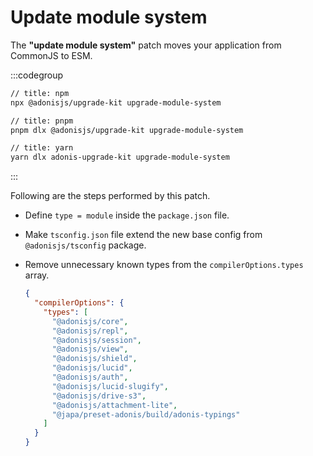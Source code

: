 # Update module system

The **"update module system"** patch moves your application from CommonJS to ESM.

:::codegroup

```sh
// title: npm
npx @adonisjs/upgrade-kit upgrade-module-system
```

```sh
// title: pnpm
pnpm dlx @adonisjs/upgrade-kit upgrade-module-system
```

```sh
// title: yarn
yarn dlx adonis-upgrade-kit upgrade-module-system
```

:::

Following are the steps performed by this patch.

- Define `type = module` inside the `package.json` file.
- Make `tsconfig.json` file extend the new base config from `@adonisjs/tsconfig` package.
- Remove unnecessary known types from the `compilerOptions.types` array.

  ```json
  {
    "compilerOptions": {
      "types": [
        "@adonisjs/core",
        "@adonisjs/repl",
        "@adonisjs/session",
        "@adonisjs/view",
        "@adonisjs/shield",
        "@adonisjs/lucid",
        "@adonisjs/auth",
        "@adonisjs/lucid-slugify",
        "@adonisjs/drive-s3",
        "@adonisjs/attachment-lite",
        "@japa/preset-adonis/build/adonis-typings"
      ]
    }
  }
  ```
